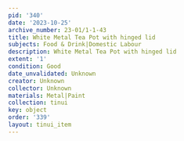 ```yaml
---
pid: '340'
date: '2023-10-25'
archive_number: 23-01/1-1-43
title: White Metal Tea Pot with hinged lid
subjects: Food & Drink|Domestic Labour
description: White Metal Tea Pot with hinged lid
extent: '1'
condition: Good
date_unvalidated: Unknown
creator: Unknown
collector: Unknown
materials: Metal|Paint
collection: tinui
key: object
order: '339'
layout: tinui_item
---
```

